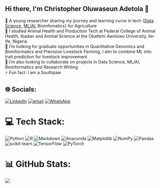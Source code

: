 ## Hi there, I'm Christopher Oluwaseun Adetola  👋

🔭 A young researcher sharing my journey and learning curve in tech {[Data Science](https://github.com/chrisseub/DataCamp-Projects), [ML/AI](https://github.com/chrisseub/ML-Practice-Rep), Bioinfomatics} for Agriculture<br>🌱 I studied Animal Health and Production Tech at Federal College of Animal Health, Ibadan and Animal Science at the Obafemi Awolowo University, Ile-Ife, Nigeria<br>👯 I’m looking for graduate opportunities in Quantitative Genomics and Bioinformatics and Precision Livestock Farming, I aim to combine ML into trait prediction for livestock improvement<br>🤔 I’m also looking to collaborate on projects in Data Science, ML/AI, Bioinformatics and Research Writing<br>⚡ Fun fact: I am a Southpaw


## 🌐 Socials:
[![LinkedIn](https://img.shields.io/badge/LinkedIn-%230077B5.svg?logo=linkedin&logoColor=white)](www.linkedin.com/in/christopher-adetola-gas-2715bb245) [![email](https://img.shields.io/badge/Email-D14836?logo=gmail&logoColor=white)](mailto:coadetola@student.oauife.edu.ng) [![WhatsApp](https://img.shields.io/badge/WhatsApp-25D366?style=for-the-badge&logo=whatsapp&logoColor=white)](https://wa.me/2348124742014)

# 💻 Tech Stack:
![Python](https://img.shields.io/badge/python-3670A0?style=for-the-badge&logo=python&logoColor=ffdd54) ![R](https://img.shields.io/badge/r-%23276DC3.svg?style=for-the-badge&logo=r&logoColor=white) ![Markdown](https://img.shields.io/badge/markdown-%23000000.svg?style=for-the-badge&logo=markdown&logoColor=white) ![Anaconda](https://img.shields.io/badge/Anaconda-%2344A833.svg?style=for-the-badge&logo=anaconda&logoColor=white) ![Matplotlib](https://img.shields.io/badge/Matplotlib-%23ffffff.svg?style=for-the-badge&logo=Matplotlib&logoColor=black) ![NumPy](https://img.shields.io/badge/numpy-%23013243.svg?style=for-the-badge&logo=numpy&logoColor=white) ![Pandas](https://img.shields.io/badge/pandas-%23150458.svg?style=for-the-badge&logo=pandas&logoColor=white) ![scikit-learn](https://img.shields.io/badge/scikit--learn-%23F7931E.svg?style=for-the-badge&logo=scikit-learn&logoColor=white) ![TensorFlow](https://img.shields.io/badge/TensorFlow-%23FF6F00.svg?style=for-the-badge&logo=TensorFlow&logoColor=white) ![PyTorch](https://img.shields.io/badge/PyTorch-%23EE4C2C.svg?style=for-the-badge&logo=PyTorch&logoColor=white)
# 📊 GitHub Stats:
![](https://github-readme-stats.vercel.app/api?username=chrisseub&theme=dark&hide_border=false&include_all_commits=false&count_private=false)<br/>




<!-- Proudly created with GPRM ( https://gprm.itsvg.in ) -->
